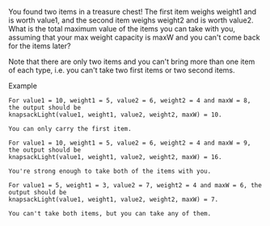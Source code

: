You found two items in a treasure chest! The first item weighs weight1 and is worth value1, and the second item weighs weight2 and is worth value2. What is the total maximum value of the items you can take with you, assuming that your max weight capacity is maxW and you can't come back for the items later?

Note that there are only two items and you can't bring more than one item of each type, i.e. you can't take two first items or two second items.

Example

    For value1 = 10, weight1 = 5, value2 = 6, weight2 = 4 and maxW = 8, the output should be
    knapsackLight(value1, weight1, value2, weight2, maxW) = 10.

    You can only carry the first item.

    For value1 = 10, weight1 = 5, value2 = 6, weight2 = 4 and maxW = 9, the output should be
    knapsackLight(value1, weight1, value2, weight2, maxW) = 16.

    You're strong enough to take both of the items with you.

    For value1 = 5, weight1 = 3, value2 = 7, weight2 = 4 and maxW = 6, the output should be
    knapsackLight(value1, weight1, value2, weight2, maxW) = 7.

    You can't take both items, but you can take any of them.

